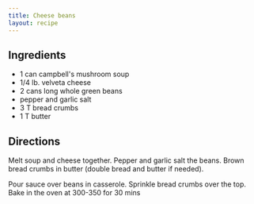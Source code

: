 ```yaml
---
title: Cheese beans
layout: recipe
---
```


## Ingredients
* 1 can campbell's mushroom soup
* 1/4 lb. velveta cheese
* 2 cans long whole green beans
* pepper and garlic salt
* 3 T bread crumbs
* 1 T butter

## Directions
Melt soup and cheese together. Pepper and garlic salt the beans.
Brown bread crumbs in butter (double bread and butter if needed).

Pour sauce over beans in casserole. Sprinkle bread crumbs over the top. Bake in the oven at 300-350 for 30 mins
